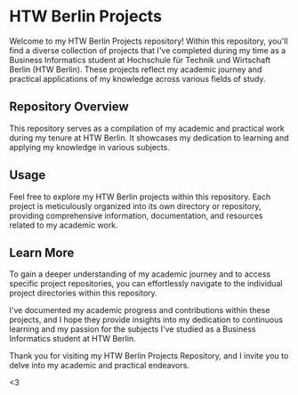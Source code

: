 # HTW Berlin Projects

Welcome to my HTW Berlin Projects repository! Within this repository, you'll find a diverse collection of projects that I've completed during my time as a Business Informatics student at Hochschule für Technik und Wirtschaft Berlin (HTW Berlin). These projects reflect my academic journey and practical applications of my knowledge across various fields of study.

## Repository Overview

This repository serves as a compilation of my academic and practical work during my tenure at HTW Berlin. It showcases my dedication to learning and applying my knowledge in various subjects.

## Usage

Feel free to explore my HTW Berlin projects within this repository. Each project is meticulously organized into its own directory or repository, providing comprehensive information, documentation, and resources related to my academic work.

## Learn More

To gain a deeper understanding of my academic journey and to access specific project repositories, you can effortlessly navigate to the individual project directories within this repository.

I've documented my academic progress and contributions within these projects, and I hope they provide insights into my dedication to continuous learning and my passion for the subjects I've studied as a Business Informatics student at HTW Berlin.

Thank you for visiting my HTW Berlin Projects Repository, and I invite you to delve into my academic and practical endeavors.

<3

